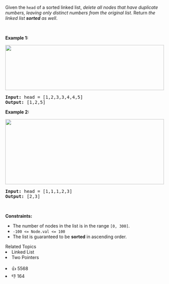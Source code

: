 <p>Given the <code>head</code> of a sorted linked list, <em>delete all nodes that have duplicate numbers, leaving only distinct numbers from the original list</em>. Return <em>the linked list <strong>sorted</strong> as well</em>.</p>

<p>&nbsp;</p>
<p><strong>Example 1:</strong></p>
<img alt="" src="https://assets.leetcode.com/uploads/2021/01/04/linkedlist1.jpg" style="width: 500px; height: 142px;" />
<pre>
<strong>Input:</strong> head = [1,2,3,3,4,4,5]
<strong>Output:</strong> [1,2,5]
</pre>

<p><strong>Example 2:</strong></p>
<img alt="" src="https://assets.leetcode.com/uploads/2021/01/04/linkedlist2.jpg" style="width: 500px; height: 205px;" />
<pre>
<strong>Input:</strong> head = [1,1,1,2,3]
<strong>Output:</strong> [2,3]
</pre>

<p>&nbsp;</p>
<p><strong>Constraints:</strong></p>

<ul>
	<li>The number of nodes in the list is in the range <code>[0, 300]</code>.</li>
	<li><code>-100 &lt;= Node.val &lt;= 100</code></li>
	<li>The list is guaranteed to be <strong>sorted</strong> in ascending order.</li>
</ul>
<div><div>Related Topics</div><div><li>Linked List</li><li>Two Pointers</li></div></div><br><div><li>👍 5568</li><li>👎 164</li></div>